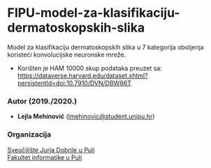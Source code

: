 # FIPU-model-za-klasifikaciju-dermatoskopskih-slika
Model za klasifikaciju dermatoskopskih slika u 7 kategorija oboljenja koristeći konvolucijske neuronske mreže.
- Korišten je HAM 10000 skup podataka preuzet sa: https://dataverse.harvard.edu/dataset.xhtml?persistentId=doi:10.7910/DVN/DBW86T

### Autor (2019./2020.)
- **Lejla Mehinović** (lmehinovic@student.unipu.hr)

### Organizacija
[Sveučilište Jurja Dobrile u Puli](http://www.unipu.hr/)   
[Fakultet informatike u Puli](https://fipu.unipu.hr/)  
